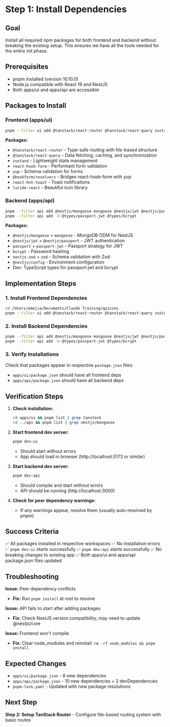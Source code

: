 # Step 1: Install Dependencies

## Goal
Install all required npm packages for both frontend and backend without breaking the existing setup. This ensures we have all the tools needed for the entire init phase.

## Prerequisites
- pnpm installed (version 10.10.0)
- Node.js compatible with React 19 and NestJS
- Both apps/ui and apps/api are accessible

## Packages to Install

### Frontend (apps/ui)
```bash
pnpm --filter ui add @tanstack/react-router @tanstack/react-query zustand react-hook-form yup @hookform/resolvers react-hot-toast lucide-react
```

**Packages:**
- `@tanstack/react-router` - Type-safe routing with file-based structure
- `@tanstack/react-query` - Data fetching, caching, and synchronization
- `zustand` - Lightweight state management
- `react-hook-form` - Performant form validation
- `yup` - Schema validation for forms
- `@hookform/resolvers` - Bridges react-hook-form with yup
- `react-hot-toast` - Toast notifications
- `lucide-react` - Beautiful icon library

### Backend (apps/api)
```bash
pnpm --filter api add @nestjs/mongoose mongoose @nestjs/jwt @nestjs/passport passport passport-jwt bcrypt nestjs-zod zod @nestjs/config
pnpm --filter api add -D @types/passport-jwt @types/bcrypt
```

**Packages:**
- `@nestjs/mongoose` + `mongoose` - MongoDB ODM for NestJS
- `@nestjs/jwt` + `@nestjs/passport` - JWT authentication
- `passport` + `passport-jwt` - Passport strategy for JWT
- `bcrypt` - Password hashing
- `nestjs-zod` + `zod` - Schema validation with Zod
- `@nestjs/config` - Environment configuration
- Dev: TypeScript types for passport-jwt and bcrypt

## Implementation Steps

### 1. Install Frontend Dependencies
```bash
cd /Users/omejia/Documents/Claude Training/quizzes
pnpm --filter ui add @tanstack/react-router @tanstack/react-query zustand react-hook-form yup @hookform/resolvers react-hot-toast lucide-react
```

### 2. Install Backend Dependencies
```bash
pnpm --filter api add @nestjs/mongoose mongoose @nestjs/jwt @nestjs/passport passport passport-jwt bcrypt nestjs-zod zod @nestjs/config
pnpm --filter api add -D @types/passport-jwt @types/bcrypt
```

### 3. Verify Installations
Check that packages appear in respective `package.json` files:
- `apps/ui/package.json` should have all frontend deps
- `apps/api/package.json` should have all backend deps

## Verification Steps

1. **Check installation:**
   ```bash
   cd apps/ui && pnpm list | grep tanstack
   cd ../api && pnpm list | grep nestjs/mongoose
   ```

2. **Start frontend dev server:**
   ```bash
   pnpm dev:ui
   ```
   - Should start without errors
   - App should load in browser (http://localhost:5173 or similar)

3. **Start backend dev server:**
   ```bash
   pnpm dev:api
   ```
   - Should compile and start without errors
   - API should be running (http://localhost:3000)

4. **Check for peer dependency warnings:**
   - If any warnings appear, resolve them (usually auto-resolved by pnpm)

## Success Criteria
✅ All packages installed in respective workspaces
✅ No installation errors
✅ `pnpm dev:ui` starts successfully
✅ `pnpm dev:api` starts successfully
✅ No breaking changes to existing app
✅ Both apps/ui and apps/api package.json files updated

## Troubleshooting

**Issue:** Peer dependency conflicts
- **Fix:** Run `pnpm install` at root to resolve

**Issue:** API fails to start after adding packages
- **Fix:** Check NestJS version compatibility, may need to update @nestjs/core

**Issue:** Frontend won't compile
- **Fix:** Clear node_modules and reinstall: `rm -rf node_modules && pnpm install`

## Expected Changes
- `apps/ui/package.json` - 8 new dependencies
- `apps/api/package.json` - 10 new dependencies + 2 devDependencies
- `pnpm-lock.yaml` - Updated with new package resolutions

## Next Step
**Step 2: Setup TanStack Router** - Configure file-based routing system with basic routes
